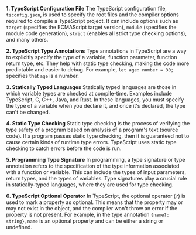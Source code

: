 **1. TypeScript Configuration File**
The TypeScript configuration file, `tsconfig.json`, is used to specify the root files and the compiler options required to compile a TypeScript project. It can include options such as `target` (specifies the ECMAScript target version), `module` (specifies the module code generation), `strict` (enables all strict type checking options), and many others.

**2. TypeScript Type Annotations**
Type annotations in TypeScript are a way to explicitly specify the type of a variable, function parameter, function return type, etc. They help with static type checking, making the code more predictable and easier to debug. For example, `let age: number = 30;` specifies that `age` is a number.

**3. Statically Typed Languages**
Statically typed languages are those in which variable types are checked at compile-time. Examples include TypeScript, C, C++, Java, and Rust. In these languages, you must specify the type of a variable when you declare it, and once it's declared, the type can't be changed.

**4. Static Type Checking**
Static type checking is the process of verifying the type safety of a program based on analysis of a program's text (source code). If a program passes static type checking, then it is guaranteed not to cause certain kinds of runtime type errors. TypeScript uses static type checking to catch errors before the code is run.

**5. Programming Type Signature**
In programming, a type signature or type annotation refers to the specification of the type information associated with a function or variable. This can include the types of input parameters, return types, and the types of variables. Type signatures play a crucial role in statically-typed languages, where they are used for type checking.

**6. TypeScript Optional Operator**
In TypeScript, the optional operator (`?`) is used to mark a property as optional. This means that the property may or may not exist in the object, and the compiler won't throw an error if the property is not present. For example, in the type annotation `{name?: string}`, `name` is an optional property and can be either a string or undefined.